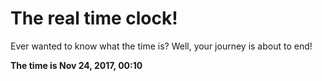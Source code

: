 # The real time clock!

Ever wanted to know what the time is? Well, your journey is about to end!

**The time is Nov 24, 2017, 00:10**